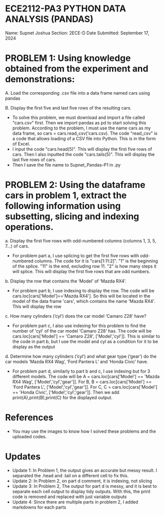 # ECE2112-PA3 PYTHON DATA ANALYSIS (PANDAS)
Name: Supnet Joshua
Section: 2ECE-D
Date Submitted: September 17, 2024

# PROBLEM 1: Using knowledge obtained from the experiment and demonstrations:
A. Load the corresponding .csv file into a data frame named cars using pandas

B. Display the first five and last five rows of the resulting cars.
- To solve this problem, we must download and import a file called "cars.csv" first. Then we import pandas as pd to start solving this problem.
According to the problem, I must use the name cars as my data frame, so cars = cars.read_csv('cars.csv). The code "read_csv" is a code that allows loading of a CSV file into Python. This is in the form of Excel.
- I input the code "cars.head(5)". This will display the first five rows of cars. Then I also inputted the code "cars.tails(5)". This will display the last five rows of cars.
- Then I save the file name to Supnet_Pandas-P1 in .py
  
# PROBLEM 2: Using the dataframe cars in problem 1, extract the following information using subsetting, slicing and indexing operations.
a. Display the first five rows with odd-numbered columns (columns 1, 3, 5, 7...) of cars.
- For problem part a, I use splicing to get the first five rows with odd-numbered columns. The code for it is "cars[1:11:2]". "1" is the beginning of the splice. "11" is the end, excluding row 11. "2" is how many steps it will splice. This will display the first five rows that are odd numbers.
  
b. Display the row that contains the ‘Model’ of ‘Mazda RX4’.
- For problem part b, I use indexing to display the row. The code will be cars.loc[cars['Model']=='Mazda RX4']. So this will be located in the model of the data frame 'cars', which contains the name 'Mazda RX4'. This will display the row
  
c. How many cylinders (‘cyl’) does the car model ‘Camaro Z28’ have?
- For problem part c, I also use indexing for this problem to find the number of 'cyl' of the car model 'Camaro Z28' has. The code will be cars.loc[cars['Model'] == 'Camaro Z28', ['Model','cyl']]. This is similar to the code in part b, but I use the model and cyl as a condition for it to be display as the output
  
d. Determine how many cylinders (‘cyl’) and what gear type (‘gear’) do the car models ‘Mazda RX4 Wag’, ‘Ford Pantera L’ and ‘Honda Civic’ have.
- For problem part d, similarly to part b and c, I use indexing but for 3 different models. The code will be A = cars.loc[cars['Model'] == 'Mazda RX4 Wag', ['Model','cyl','gear']]. For B, B = cars.loc[cars['Model'] == 'Ford Pantera L', ['Model','cyl','gear']]. For C, C = cars.loc[cars['Model'] == 'Honda Civic', ['Model','cyl','gear']]. Then we add print(A),print(B),print(C) for the displayed output.

# References
- You may use the images to know how I solved these problems and the uploaded codes.

# Updates
- Update 1: In Problem 1, the output gives an accurate but messy result. I separated the .head and .tail on a different cell to fix this.
- Update 2: In Problem 2, on part d comment, it is indexing, not slicing
- Update 3: In Problem 2, The output for part d is messy, and it is best to separate each cell output to display tidy outputs. With this, the print code is removed and replaced with just variable outputs
- Update 4: Since there are multiple parts in problem 2, I added markdowns for each parts
